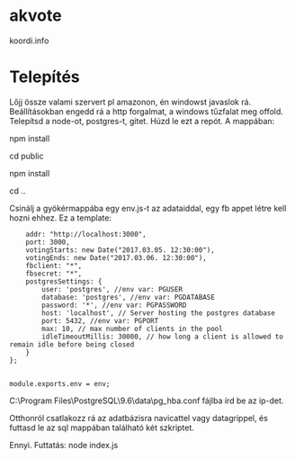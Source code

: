 # akvote

koordi.info

# Telepítés

Lőjj össze valami szervert pl amazonon, én windowst javaslok rá. Beállításokban engedd rá a http forgalmat, a windows tűzfalat meg offold. Telepítsd a node-ot, postgres-t, gitet. Húzd le ezt a repót. A mappában:

npm install

cd public

npm install

cd ..

Csinálj a gyökérmappába egy env.js-t az adataiddal, egy fb appet létre kell hozni ehhez. Ez a template:

~~~~ var env = {
    addr: "http://localhost:3000",
    port: 3000,
    votingStarts: new Date("2017.03.05. 12:30:00"),
    votingEnds: new Date("2017.03.06. 12:30:00"),
    fbclient: "*",
    fbsecret: "*",
    postgresSettings: {
        user: 'postgres', //env var: PGUSER
        database: 'postgres', //env var: PGDATABASE
        password: '*', //env var: PGPASSWORD
        host: 'localhost', // Server hosting the postgres database
        port: 5432, //env var: PGPORT
        max: 10, // max number of clients in the pool
        idleTimeoutMillis: 30000, // how long a client is allowed to remain idle before being closed
    }
};


module.exports.env = env; 
~~~~

C:\Program Files\PostgreSQL\9.6\data\pg_hba.conf fájlba írd be az ip-det.

Otthonról csatlakozz rá az adatbázisra navicattel vagy datagrippel, és futtasd le az sql mappában található két szkriptet.

Ennyi. Futtatás:
node index.js
